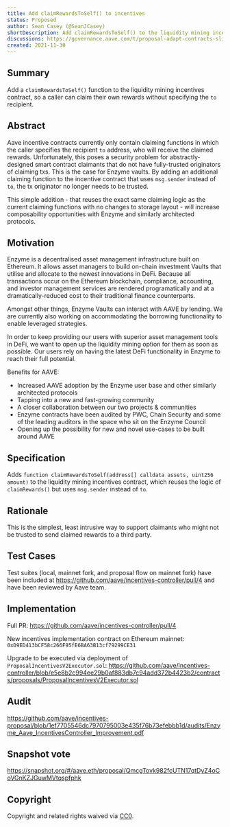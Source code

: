 ```yaml
---
title: Add claimRewardsToSelf() to incentives
status: Proposed
author: Sean Casey (@SeanJCasey)
shortDescription: Add claimRewardsToSelf() to the liquidity mining incentives contract
discussions: https://governance.aave.com/t/proposal-adapt-contracts-slightly-to-improve-defi-composability/4125
created: 2021-11-30
---
```


## Summary

Add a `claimRewardsToSelf()` function to the liquidity mining incentives contract, so a caller can claim their own rewards without specifying the `to` recipient.

## Abstract

Aave incentive contracts currently only contain claiming functions in which the caller specifies the recipient `to` address, who will receive the claimed rewards. Unfortunately, this poses a security problem for abstractly-designed smart contract claimants that do not have fully-trusted originators of claiming txs. This is the case for Enzyme vaults. By adding an additional claiming function to the incentive contract that uses `msg.sender` instead of `to`, the tx originator no longer needs to be trusted.

This simple addition - that reuses the exact same claiming logic as the current claiming functions with no changes to storage layout - will increase composability opportunities with Enzyme and similarly architected protocols.

## Motivation

Enzyme is a decentralised asset management infrastructure built on Ethereum. It allows asset managers to build on-chain investment Vaults that utilise and allocate to the newest innovations in DeFi. Because all transactions occur on the Ethereum blockchain, compliance, accounting, and investor management services are rendered programatically and at a dramatically-reduced cost to their traditional finance counterparts.

Amongst other things, Enzyme Vaults can interact with AAVE by lending. We are currently also working on accommodating the borrowing functionality to enable leveraged strategies.

In order to keep providing our users with superior asset management tools in DeFi, we want to open up the liquidity mining option for them as soon as possible. Our users rely on having the latest DeFi functionality in Enzyme to reach their full potential.

Benefits for AAVE:

- Increased AAVE adoption by the Enzyme user base and other similarly architected protocols
- Tapping into a new and fast-growing community
- A closer collaboration between our two projects & communities
- Enzyme contracts have been audited by PWC, Chain Security and some of the leading auditors in the space who sit on the Enzyme Council
- Opening up the possibility for new and novel use-cases to be built around AAVE

## Specification

Adds `function claimRewardsToSelf(address[] calldata assets, uint256 amount)` to the liquidity mining incentives contract, which reuses the logic of `claimRewards()` but uses `msg.sender` instead of `to`.

## Rationale

This is the simplest, least intrusive way to support claimants who might not be trusted to send claimed rewards to a third party.

## Test Cases

Test suites (local, mainnet fork, and proposal flow on mainnet fork) have been included at https://github.com/aave/incentives-controller/pull/4 and have been reviewed by Aave team.

## Implementation

Full PR: https://github.com/aave/incentives-controller/pull/4

New incentives implementation contract on Ethereum mainnet: `0xD9ED413bCF58c266F95fE6BA63B13cf79299CE31`

Upgrade to be executed via deployment of `ProposalIncentivesV2Executor.sol`: https://github.com/aave/incentives-controller/blob/e5e8b2c994ee29b0af883db7c94add372b4423b2/contracts/proposals/ProposalIncentivesV2Executor.sol

## Audit

https://github.com/aave/incentives-proposal/blob/1ef7705546dc7970795003e435f76b73efebbb1d/audits/Enzyme_Aave_IncentivesController_Improvement.pdf

## Snapshot vote

https://snapshot.org/#/aave.eth/proposal/QmcgTovk982fcUTN17qtDyZ4oCoVGnKZJGuwMVtqspfphk

## Copyright

Copyright and related rights waived via [CC0](https://creativecommons.org/publicdomain/zero/1.0/).
